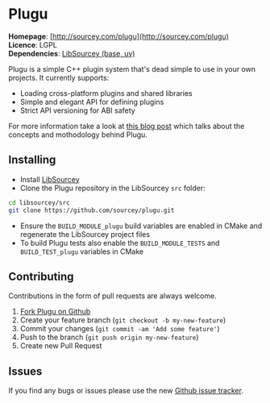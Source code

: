 # Plugu

**Homepage**: [http://sourcey.com/plugu](http://sourcey.com/plugu)  
**Licence**: LGPL  
**Dependencies**: [LibSourcey (base, uv)](http://sourcey.com/libsourcey)  

Plugu is a simple C++ plugin system that's dead simple to use in your own projects. It currently supports:

* Loading cross-platform plugins and shared libraries
* Simple and elegant API for defining plugins
* Strict API versioning for ABI safety

For more information take a look at [this blog post](http://sourcey.com/building-a-cross-platform-plugin-system-in-cpp) which talks about the concepts and mothodology behind Plugu.

## Installing

* Install [LibSourcey](http://sourcey.com/libsourcey/#install-libsourcey)
* Clone the Plugu repository in the LibSourcey `src` folder:
~~~ bash
cd libsourcey/src
git clone https://github.com/sourcey/plugu.git
~~~
* Ensure the `BUILD_MODULE_plugu` build variables are enabled in CMake and regenerate the LibSourcey project files
* To build Plugu tests also enable the `BUILD_MODULE_TESTS` and `BUILD_TEST_plugu` variables in CMake

## Contributing

Contributions in the form of pull requests are always welcome.

1. [Fork Plugu on Github](https://github.com/sourcey/plugu)
2. Create your feature branch (`git checkout -b my-new-feature`)
3. Commit your changes (`git commit -am 'Add some feature'`)
4. Push to the branch (`git push origin my-new-feature`)
5. Create new Pull Request

## Issues

If you find any bugs or issues please use the new [Github issue tracker](https://github.com/sourcey/plugu/issues).
